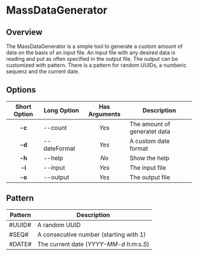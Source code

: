 MassDataGenerator
=================

Overview
---------

The MassDataGenerator is a simple tool to generate a custom amount of data on the basis of an input file.
An input file with any desired data is reading and put as often specified in the output file.
The output can be customized with pattern. There is a pattern for random UUIDs, a numberic sequenz and the current date.


Options
--------

| Short Option | Long Option  | Has Arguments | Description                  |
| :----------: | ------------ | :-----------: | ---------------------------- |
| __-c__       | --count      | *Yes*         | The amount of generatet data |
| __-d__       | --dateFormat |	*Yes*         | A custom date format         |
| __-h__       | --help       | *No*          |	Show the help                |
| __-i__       | --input      |	*Yes*         | The input file               |
| __-o__       | --output     | *Yes*         | The output file              |


Pattern
--------

| Pattern   | Description                            |
| --------- | -------------------------------------- |
| \#UUID\#  | A random UUID                          |
| \#SEQ\#   | A consecutive number (starting with 1) |
| \#DATE\#  | The current date (*YYYY-MM-d  h:_m_:s.S*)   |
